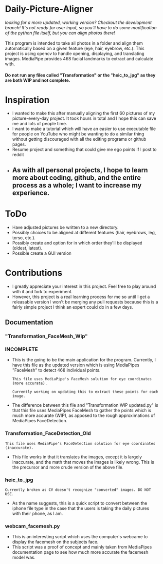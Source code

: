 # Daily-Picture-Aligner
*looking for a more updated, working version? Checkout the development branch! It's not ready for user input, so you'll have to do some modification of the python file itself, but you can align photos there!*
<br><br>
This program is intended to take all photos in a folder and align them automatically based on a given feature (eye, hair, eyebrow, etc.). 
This project is using opencv to handle opening, displaying, and translating images. MediaPipe provides 468 facial landmarks to extract and calculate with.

#### Do not run any files called "Transformation" or the "heic_to_jpg" as they are both WIP and not complete.

# Inspiration
- I wanted to make this after manually aligning the first 60 pictures of my picture-every-day project. It took hours in total and I hope this can save me and lots of people time. 
- I want to make a tutorial which will have an easier to use executable file for people on YouTube who might be wanting to do a similar thing without getting discouraged with all the editing programs or github pages.
- Resume project and something that could give me ego points if I post to reddit
- ## As with all personal projects, I hope to learn more about coding, github, and the entire process as a whole; I want to increase my experience.

# ToDo
- Have adjusted pictures be written to a new directory.
- Possibly choices to be aligned at different features (hair, eyebrows, leg, torso, etc.).
- Possibly create and option for in which order they'll be displayed (oldest, latest).
- Possible create a GUI version

# Contributions
- I greatly appreciate your interest in this project. Feel free to play around with it and fork to experiment.
- However, this project is a real learning process for me so until I get a releasable version I won't be merging any pull requests because this is a fairly simple project I think an expert could do in a few days.


## Documentation
### "Transformation_FaceMesh_Wip"   

### INCOMPLETE
    
- This is the going to be the main application for the program. Currently, I have this file as the updated version which is using MediaPipes "FaceMesh" to detect 468 individual points. 

      This file uses MediaPipe's FaceMesh solution for eye coordinates (more accurate).
 
      Currently working on updating this to extract these points for each image.

- The difference between this file and "Transformation WIP updated.py" is that this file uses MediaPipes FaceMesh to gather the points which is much more accurate (WIP), as apposed to the rough approximations of MediaPipes FaceDetection.

### Transformation_FaceDetection_Old
    This file uses MediaPipe's FaceDetection solution for eye coordinates (inaccurate).
- This file works in that it translates the images, except it is largely inaccurate, and the math that moves the images is likely wrong. This is the precursor and more crude version of the above file.


### heic_to_jpg
    Currently broken as CV doesn't recognize "converted" images. DO NOT USE.
- As the name suggests, this is  a quick script to convert between the iphone file type in the case that the users is taking the daily pictures with their phone, as I am. 

### webcam_facemesh.py

- This is an interesting script which uses the computer's webcame to display the facemesh on the subjects face.
- This script was a proof of concept and mainly taken from MediaPipes documentation page to see how much more accurate the facemesh model was.





